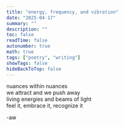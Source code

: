 ```yaml
---
title: "energy, frequency, and vibration"
date: "2025-04-17"
summary: ""
description: ""
toc: false
readTime: false
autonumber: true
math: true
tags: ["poetry", "writing"]
showTags: false
hideBackToTop: false
---
```


nuances within nuances  
we attract and we push away  
living energies and beams of light  
feel it, embrace it, recognize it  

-aw